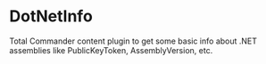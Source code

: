 DotNetInfo
==========

Total Commander content plugin to get some basic info about .NET assemblies like PublicKeyToken, AssemblyVersion, etc.
